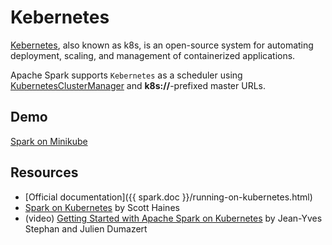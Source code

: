 # Kebernetes

[Kebernetes](https://kubernetes.io/), also known as k8s, is an open-source system for automating deployment, scaling, and management of containerized applications.

Apache Spark supports `Kebernetes` as a scheduler using [KubernetesClusterManager](KubernetesClusterManager.md) and **k8s://**-prefixed master URLs.

## Demo

[Spark on Minikube](../demo/spark-on-minikube.md)

## Resources

* [Official documentation]({{ spark.doc }}/running-on-kubernetes.html)
* [Spark on Kubernetes](https://levelup.gitconnected.com/spark-on-kubernetes-3d822969f85b) by Scott Haines
* (video) [Getting Started with Apache Spark on Kubernetes](https://www.youtube.com/watch?v=xo7BIkFWQP4) by Jean-Yves Stephan and Julien Dumazert

